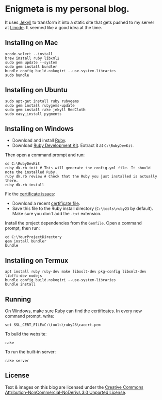 Enigmeta is my personal blog.
=============================

It uses [Jekyll][] to transform it into a static site that gets pushed to my server at [Linode][]. It seemed like a good idea at the time.

Installing on Mac
-----------------

    xcode-select --install
    brew install ruby libxml2
    sudo gem update --system
    sudo gem install bundler
    bundle config build.nokogiri --use-system-libraries
    sudo bundle

Installing on Ubuntu
--------------------

    sudo apt-get install ruby rubygems
    sudo gem install rubygems-update
    sudo gem install rake jekyll RedCloth
    sudo easy_install pygments

Installing on Windows
---------------------
* Download and install [Ruby](http://rubyinstaller.org/downloads/).
* Download [Ruby Development Kit](http://rubyinstaller.org/downloads/). Extract it at `C:\RubyDevKit`.

Then open a command prompt and run:

    cd C:\RubyDevKit
    ruby dk.rb init # This will generate the config.yml file. It should note the installed Ruby.
    ruby dk.rb review # Check that the Ruby you just installed is actually there.
    ruby dk.rb install

Fix the [certificate issues](https://gist.github.com/fnichol/867550):
* Download a recent [certificate file](https://curl.haxx.se/ca/cacert.pem).
* Save this file to the Ruby install directory (`C:\tools\ruby23` by default). Make sure you don't add the `.txt` extension.

Install the project dependencies from the `Gemfile`. Open a command prompt, then run:

    cd C:\YourProjectDirectory
    gem install bundler
    bundle


Installing on Termux
--------------------

    apt install ruby ruby-dev make libxslt-dev pkg-config libxml2-dev libffi-dev nodejs
    bundle config build.nokogiri --use-system-libraries
    bundle install

Running
-------
On Windows, make sure Ruby can find the certificates. In every new command prompt, write:

    set SSL_CERT_FILE=C:\tools\ruby23\cacert.pem

To build the website:

    rake

To run the built-in server:

    rake server

License
-------
Text & images on this blog are licensed under the [Creative Commons Attribution-NonCommercial-NoDerivs 3.0 Unported License][cc].

[Jekyll]: http://github.com/mojombo/jekyll
[Linode]: http://www.linode.com/?r=4be4bc35d12677cff12e393c9f4dd167d9eb6dfb
[Xcode]: http://itunes.apple.com/us/app/xcode/id422352214
[cc]: http://creativecommons.org/licenses/by-nc-nd/3.0/
